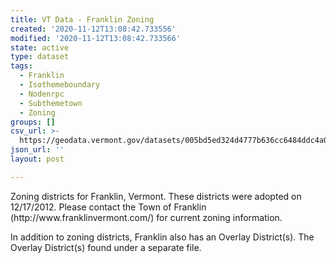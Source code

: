 ```yaml
---
title: VT Data - Franklin Zoning
created: '2020-11-12T13:08:42.733556'
modified: '2020-11-12T13:08:42.733566'
state: active
type: dataset
tags:
  - Franklin
  - Isothemeboundary
  - Nodenrpc
  - Subthemetown
  - Zoning
groups: []
csv_url: >-
  https://geodata.vermont.gov/datasets/005bd5ed324d4777b636cc6484ddc4a0_0.csv?outSR=%7B%22latestWkid%22%3A3857%2C%22wkid%22%3A102100%7D
json_url: ''
layout: post

---
```

<div style='text-align:Left;'><p>Zoning districts for Franklin, Vermont. These districts were adopted on 12/17/2012. Please contact the Town of Franklin (http://www.franklinvermont.com/) for current zoning information.<br /></p><p>In addition to zoning districts, Franklin also has an Overlay District(s). The Overlay District(s) found under a separate file.</p><p><span></span></p></div>
